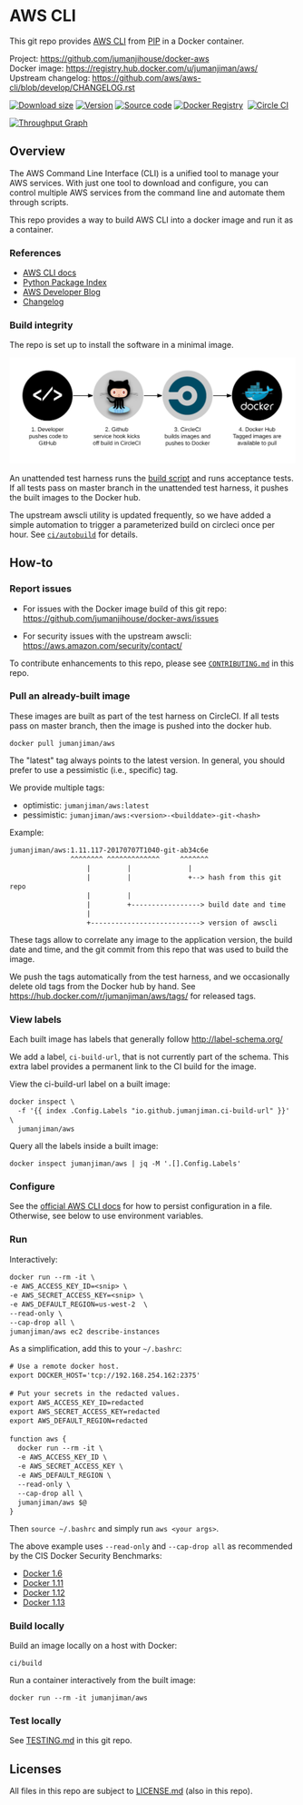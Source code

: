 AWS CLI
=======

This git repo provides [AWS CLI](http://aws.amazon.com/cli/)
from [PIP](https://pypi.python.org/pypi/awscli) in a Docker container.

Project:            https://github.com/jumanjihouse/docker-aws<br/>
Docker image:       https://registry.hub.docker.com/u/jumanjiman/aws/<br/>
Upstream changelog: https://github.com/aws/aws-cli/blob/develop/CHANGELOG.rst

[![Download size](https://images.microbadger.com/badges/image/jumanjiman/aws.svg)](http://microbadger.com/images/jumanjiman/aws "View on microbadger.com")
[![Version](https://images.microbadger.com/badges/version/jumanjiman/aws.svg)](http://microbadger.com/images/jumanjiman/aws "View on microbadger.com")
[![Source code](https://images.microbadger.com/badges/commit/jumanjiman/aws.svg)](http://microbadger.com/images/jumanjiman/aws "View on microbadger.com")
[![Docker Registry](https://img.shields.io/docker/pulls/jumanjiman/aws.svg)](https://registry.hub.docker.com/u/jumanjiman/aws)&nbsp;
[![Circle CI](https://circleci.com/gh/jumanjihouse/docker-aws.png?circle-token=5303a3a083c3d19463bbd1b08937b24b3417d70e)](https://circleci.com/gh/jumanjihouse/docker-aws/tree/master 'View CI builds')

[![Throughput Graph](https://graphs.waffle.io/jumanjihouse/docker-aws/throughput.svg)](https://waffle.io/jumanjihouse/docker-aws/metrics)


Overview
--------

The AWS Command Line Interface (CLI) is a unified tool to manage
your AWS services. With just one tool to download and configure,
you can control multiple AWS services from the command line and
automate them through scripts.

This repo provides a way to build AWS CLI into
a docker image and run it as a container.


### References

* [AWS CLI docs](https://aws.amazon.com/cli/)
* [Python Package Index](https://pypi.python.org/pypi/awscli)
* [AWS Developer Blog](https://aws.amazon.com/blogs/developer/super-charge-your-aws-command-line-experience-with-aws-shell/)
* [Changelog](https://github.com/aws/aws-cli/blob/master/CHANGELOG.rst)


### Build integrity

The repo is set up to install the software in a minimal image.

![workflow](assets/docker_hub_workflow.png)

An unattended test harness runs the [build script](ci/build)
and runs acceptance tests.
If all tests pass on master branch in the unattended test harness,
it pushes the built images to the Docker hub.

The upstream awscli utility is updated frequently, so we have added
a simple automation to trigger a parameterized build on circleci once per hour.
See [`ci/autobuild`](ci/autobuild) for details.


How-to
------

### Report issues

* For issues with the Docker image build of this git repo:
  https://github.com/jumanjihouse/docker-aws/issues

* For security issues with the upstream awscli:
  https://aws.amazon.com/security/contact/

To contribute enhancements to this repo, please see
[`CONTRIBUTING.md`](CONTRIBUTING.md) in this repo.


### Pull an already-built image

These images are built as part of the test harness on CircleCI.
If all tests pass on master branch, then the image is pushed
into the docker hub.

    docker pull jumanjiman/aws

The "latest" tag always points to the latest version.
In general, you should prefer to use a pessimistic (i.e., specific) tag.

We provide multiple tags:

* optimistic:  `jumanjiman/aws:latest`
* pessimistic: `jumanjiman/aws:<version>-<builddate>-git-<hash>`

Example:

    jumanjiman/aws:1.11.117-20170707T1040-git-ab34c6e
                   ^^^^^^^^ ^^^^^^^^^^^^^     ^^^^^^^
                       |         |              |
                       |         |              +--> hash from this git repo
                       |         |
                       |         +-----------------> build date and time
                       |
                       +---------------------------> version of awscli


These tags allow to correlate any image to the application version,
the build date and time,
and the git commit from this repo that was used to build the image.

We push the tags automatically from the test harness, and
we occasionally delete old tags from the Docker hub by hand.
See https://hub.docker.com/r/jumanjiman/aws/tags/ for released tags.


### View labels

Each built image has labels that generally follow http://label-schema.org/

We add a label, `ci-build-url`, that is not currently part of the schema.
This extra label provides a permanent link to the CI build for the image.

View the ci-build-url label on a built image:

    docker inspect \
      -f '{{ index .Config.Labels "io.github.jumanjiman.ci-build-url" }}' \
      jumanjiman/aws

Query all the labels inside a built image:

    docker inspect jumanjiman/aws | jq -M '.[].Config.Labels'


### Configure

See the [official AWS CLI docs](http://docs.aws.amazon.com/cli/latest/userguide/cli-config-files.html)
for how to persist configuration in a file. Otherwise, see below to use environment variables.


### Run

Interactively:

    docker run --rm -it \
    -e AWS_ACCESS_KEY_ID=<snip> \
    -e AWS_SECRET_ACCESS_KEY=<snip> \
    -e AWS_DEFAULT_REGION=us-west-2  \
    --read-only \
    --cap-drop all \
    jumanjiman/aws ec2 describe-instances

As a simplification, add this to your `~/.bashrc`:

    # Use a remote docker host.
    export DOCKER_HOST='tcp://192.168.254.162:2375'

    # Put your secrets in the redacted values.
    export AWS_ACCESS_KEY_ID=redacted
    export AWS_SECRET_ACCESS_KEY=redacted
    export AWS_DEFAULT_REGION=redacted

    function aws {
      docker run --rm -it \
      -e AWS_ACCESS_KEY_ID \
      -e AWS_SECRET_ACCESS_KEY \
      -e AWS_DEFAULT_REGION \
      --read-only \
      --cap-drop all \
      jumanjiman/aws $@
    }

Then `source ~/.bashrc` and simply run `aws <your args>`.

The above example uses `--read-only` and `--cap-drop all` as recommended by the
CIS Docker Security Benchmarks:

* [Docker 1.6](https://benchmarks.cisecurity.org/tools2/docker/CIS_Docker_1.6_Benchmark_v1.0.0.pdf)
* [Docker 1.11](https://benchmarks.cisecurity.org/tools2/docker/CIS_Docker_1.11.0_Benchmark_v1.0.0.pdf)
* [Docker 1.12](https://benchmarks.cisecurity.org/tools2/docker/CIS_Docker_1.12.0_Benchmark_v1.0.0.pdf)
* [Docker 1.13](https://benchmarks.cisecurity.org/tools2/docker/CIS_Docker_1.13.0_Benchmark_v1.0.0.pdf)


### Build locally

Build an image locally on a host with Docker:

    ci/build

Run a container interactively from the built image:

    docker run --rm -it jumanjiman/aws


### Test locally

See [TESTING.md](TESTING.md) in this git repo.


Licenses
--------

All files in this repo are subject to [LICENSE.md](LICENSE.md) (also in this repo).
